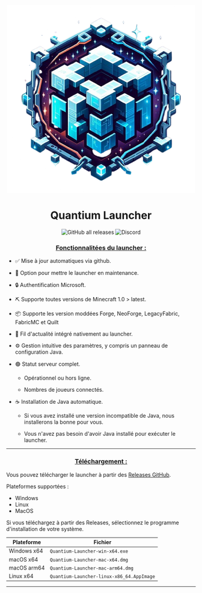 <p align="center"><img src="../src/assets/images/icon.png" alt="icon-launcher"></p>

<h1 align="center">Quantium Launcher</h1>

[<p align="center">]()
![GitHub all releases](https://img.shields.io/github/downloads/LegoshiiFR/Quantium_Launcher-V1/total?style=for-the-badge)
![Discord](https://img.shields.io/discord/1176424813351403540?style=for-the-badge)


### **<ins><p align="center">Fonctionnalitées du launcher :</p>**

- ✅ Mise à jour automatiques via github.

- 🔴 Option pour mettre le launcher en maintenance.

- 🔒 Authentification Microsoft.

- ⛏️ Supporte toutes versions de Minecraft 1.0 > latest.

- 📦 Supporte les version moddées Forge, NeoForge, LegacyFabric, FabricMC et Quilt

- 📰 Fil d'actualité intégré nativement au launcher.

- ⚙️ Gestion intuitive des paramètres, y compris un panneau de configuration Java.

- 🟢 Statut serveur complet.

    - Opérationnel ou hors ligne.
    
    - Nombres de joueurs connectés.

- ☕ Installation de Java automatique.

    - Si vous avez installé une version incompatible de Java, nous installerons la bonne pour vous.
    
    - Vous n'avez pas besoin d'avoir Java installé pour exécuter le launcher.
---

### **<ins><p align="center">Téléchargement :</p>**

Vous pouvez télécharger le launcher à partir des [Releases GitHub](../../../releases).

Plateformes supportées :

- Windows 
- Linux
- MacOS

Si vous téléchargez à partir des Releases, sélectionnez le programme d'installation de votre système.

 Plateforme | Fichier |
| -------- | ---- |
| Windows x64 | `Quantium-Launcher-win-x64.exe ` |
| macOS x64 | `Quantium-Launcher-mac-x64.dmg` |
| macOS arm64 | `Quantium-Launcher-mac-arm64.dmg` |
| Linux x64 | `Quantium-Launcher-linux-x86_64.AppImage` |

---
